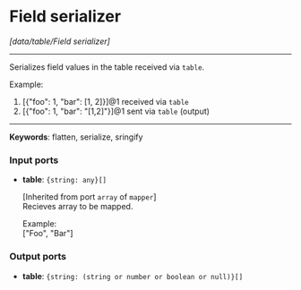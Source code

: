 # Field serializer

_[data/table/Field serializer]_

---

Serializes field values in the table received via `table`.  
  
Example:  
1. [{"foo": 1, "bar": [1, 2]}]@1 received via `table`  
2. [{"foo": 1, "bar": "[1,2]"}]@1 sent via `table` (output)  

---

__Keywords__: flatten, serialize, sringify

### Input ports

* __table__: ` {string: any}[] `

    [Inherited from port `array` of `mapper`]   
    Recieves array to be mapped.  
      
    Example:  
    ["Foo", "Bar"]  

### Output ports

* __table__: ` {string: (string or number or boolean or null)}[] `

